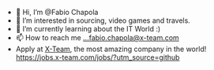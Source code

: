 - 👋 Hi, I’m @Fabio Chapola
- 👀 I’m interested in sourcing, video games and travels.
- 🌱 I’m currently learning about the IT World :)
- 📫 How to reach me ...fabio.chapola@x-team.com
- Apply at [X-Team]([URL](https://jobs.x-team.com/jobs/?utm_source=github)), the most amazing company in the world! 
https://jobs.x-team.com/jobs/?utm_source=github
<!---
Fabiochapola/Fabiochapola is a ✨ special ✨ repository because its `README.md` (this file) appears on your GitHub profile.
You can click the Preview link to take a look at your changes.
--->
